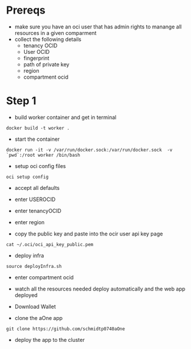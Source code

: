 

# Prereqs
- make sure you have an oci user that has admin rights to manange all resources in a given comparment
- collect the following details
    - tenancy OCID
    - User OCID
    - fingerprint
    - path of private key 
    - region
    - compartment ocid

# Step 1
- build worker container and get in terminal
```
docker build -t worker .
```
- start the container
```
docker run -it -v /var/run/docker.sock:/var/run/docker.sock  -v `pwd`:/root worker /bin/bash
```

- setup oci config files
```
oci setup config
```
- accept all defaults
- enter USEROCID
- enter tenancyOCID
- enter region

- copy the public key and paste into the ocir user api key page
```
cat ~/.oci/oci_api_key_public.pem
```

- deploy infra
```
source deployInfra.sh
```

- enter compartment ocid
- watch all the resources needed deploy automatically and the web app deployed

- Download Wallet
- clone the aOne app
```
git clone https://github.com/schmidtp0740aOne
```

- deploy the app to the cluster